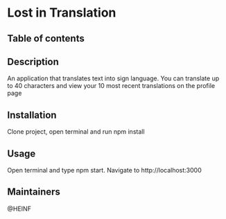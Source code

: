 # Lost in Translation

## Table of contents

## Description
An application that translates text into sign language.
You can translate up to 40 characters and view your 10 most recent translations on the profile page

## Installation
Clone project, open terminal and run npm install

## Usage
Open terminal and type npm start. Navigate to http://localhost:3000

## Maintainers
@HEINF


